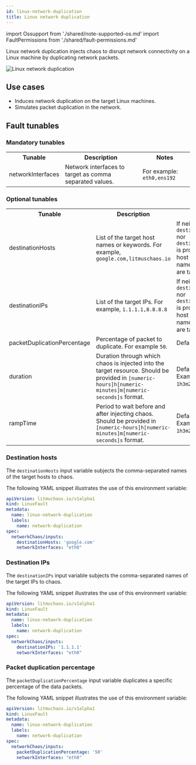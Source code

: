 ```yaml
---
id: linux-network-duplication
title: Linux network duplication
---
```


import Ossupport from './shared/note-supported-os.md'
import FaultPermissions from './shared/fault-permissions.md'


Linux network duplication injects chaos to disrupt network connectivity on a Linux machine by duplicating network packets.

![Linux network duplication](./static/images/linux-network-duplication.png)

## Use cases
- Induces network duplication on the target Linux machines.
- Simulates packet duplication in the network.

<Ossupport />

<FaultPermissions />

## Fault tunables
<h3>Mandatory tunables</h3>
<table>
  <tr>
    <th> Tunable </th>
    <th> Description </th>
    <th> Notes </th>
  </tr>
  <tr>
    <td> networkInterfaces </td>
    <td> Network interfaces to target as comma separated values. </td>
    <td> For example: <code>eth0,ens192</code> </td>
  </tr>
</table>

<h3>Optional tunables</h3>
<table>
  <tr>
    <th> Tunable </th>
    <th> Description </th>
    <th> Notes </th>
  </tr>
    <tr>
    <td> destinationHosts </td>
    <td> List of the target host names or keywords. For example, <code>google.com,litmuschaos.io</code> </td>
    <td> If neither <code>destinationHosts</code> nor <code> destinationIPs</code> is provided, all host names/domains are targeted </td>
  </tr>
  <tr>
    <td> destinationIPs </td>
    <td> List of the target IPs. For example, <code>1.1.1.1,8.8.8.8</code> </td>
    <td> If neither <code>destinationHosts</code> nor <code> destinationIPs</code> is provided, all host names/domains are targeted</td>
  </tr>
  <tr>
    <td> packetDuplicationPercentage </td>
    <td> Percentage of packet to duplicate. For example <code>50</code>. </td>
    <td> Default: 100% </td>
  </tr>
  <tr>
    <td> duration </td>
    <td> Duration through which chaos is injected into the target resource. Should be provided in <code>[numeric-hours]h[numeric-minutes]m[numeric-seconds]s</code> format. </td>
    <td> Default: <code>30s</code>. Examples: <code>1m25s</code>, <code>1h3m2s</code>, <code>1h3s</code> </td>
  </tr>
  <tr>
    <td> rampTime </td>
    <td> Period to wait before and after injecting chaos. Should be provided in <code>[numeric-hours]h[numeric-minutes]m[numeric-seconds]s</code> format. </td>
    <td> Default: <code>0s</code>. Examples: <code>1m25s</code>, <code>1h3m2s</code>, <code>1h3s</code> </td>
  </tr>
</table>

### Destination hosts

The `destinationHosts` input variable subjects the comma-separated names of the target hosts to chaos.

The following YAML snippet illustrates the use of this environment variable:

[embedmd]:# (./static/manifests/linux-network-duplication/destination-hosts.yaml yaml)
```yaml
apiVersion: litmuchaos.io/v1alpha1
kind: LinuxFault
metadata:
  name: linux-network-duplication
  labels:
    name: network-duplication
spec:
  networkChaos/inputs:
    destinationHosts: 'google.com'
    networkInterfaces: "eth0"
```

### Destination IPs

The `destinationIPs` input variable subjects the comma-separated names of the target IPs to chaos.

The following YAML snippet illustrates the use of this environment variable:

[embedmd]:# (./static/manifests/linux-network-duplication/destination-ips.yaml yaml)
```yaml
apiVersion: litmuchaos.io/v1alpha1
kind: LinuxFault
metadata:
  name: linux-network-duplication
  labels:
    name: network-duplication
spec:
  networkChaos/inputs:
    destinationIPs: '1.1.1.1'
    networkInterfaces: "eth0"
```

### Packet duplication percentage

The `packetDuplicationPercentage` input variable duplicates a specific percentage of the data packets.

The following YAML snippet illustrates the use of this environment variable:

[embedmd]:# (./static/manifests/linux-network-duplication/packet-duplication-percentage.yaml yaml)
```yaml
apiVersion: litmuchaos.io/v1alpha1
kind: LinuxFault
metadata:
  name: linux-network-duplication
  labels:
    name: network-duplication
spec:
  networkChaos/inputs:
    packetDuplicationPercentage: '50'
    networkInterfaces: "eth0"
```

